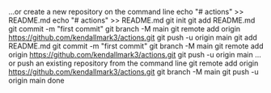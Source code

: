 …or create a new repository on the command line
echo "# actions" >> README.md
echo "# actions" >> README.md
git init
git add README.md
git commit -m "first commit"
git branch -M main
git remote add origin https://github.com/kendallmark3/actions.git
git push -u origin main
git add README.md
git commit -m "first commit"
git branch -M main
git remote add origin https://github.com/kendallmark3/actions.git
git push -u origin main
…or push an existing repository from the command line
git remote add origin https://github.com/kendallmark3/actions.git
git branch -M main
git push -u origin main
done